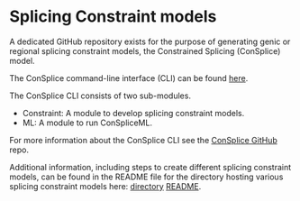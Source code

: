 # Splicing Constraint models 

A dedicated GitHub repository exists for the purpose of generating genic or regional splicing constraint models, the Constrained Splicing (ConSplice) model.

The ConSplice command-line interface (CLI) can be found [here](https://github.com/mikecormier/ConSplice).  

The ConSplice CLI consists of two sub-modules.
  - Constraint: A module to develop splicing constraint models.
  - ML: A module to run ConSpliceML.


For more information about the ConSplice CLI see the [ConSplice GitHub](https://github.com/mikecormier/ConSplice) repo. 

Additional information, including steps to create different splicing constraint models, can be found in the README file for the directory hosting various splicing constraint models here: [directory](https://home.chpc.utah.edu/~u1138933/ConSplice/models_of_splicing_constraint/) [README](https://home.chpc.utah.edu/~u1138933/ConSplice/models_of_splicing_constraint/dir_README.md).
